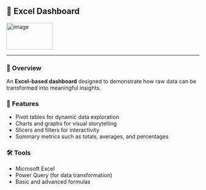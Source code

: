 ## 📘 Excel Dashboard

<img width="120" height="70" alt="image" src="https://github.com/user-attachments/assets/a1b80ea3-2cc8-4c33-9b18-efaafbb1e687" />

---

### 🎯 Overview
An **Excel-based dashboard** designed to demonstrate how raw data can be transformed into meaningful insights.  

### 📂 Features
- Pivot tables for dynamic data exploration  
- Charts and graphs for visual storytelling  
- Slicers and filters for interactivity  
- Summary metrics such as totals, averages, and percentages  

### 🛠 Tools
- Microsoft Excel  
- Power Query (for data transformation)  
- Basic and advanced formulas  
